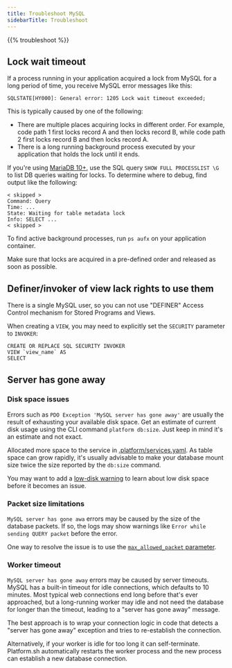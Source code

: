 ```yaml
---
title: Troubleshoot MySQL
sidebarTitle: Troubleshoot
---
```


{{% troubleshoot %}}

## Lock wait timeout

If a process running in your application acquired a lock from MySQL for a long period of time,
you receive MySQL error messages like this:

```text
SQLSTATE[HY000]: General error: 1205 Lock wait timeout exceeded;
```

This is typically caused by one of the following:

* There are multiple places acquiring locks in different order.
  For example, code path 1 first locks record A and then locks record B,
  while code path 2 first locks record B and then locks record A.
* There is a long running background process executed by your application that holds the lock until it ends.

If you're using [MariaDB 10+](./_index.md), use the SQL query `SHOW FULL PROCESSLIST \G` to list DB queries waiting for locks.
To determine where to debug, find output like the following:

```text
< skipped >
Command: Query
Time: ...
State: Waiting for table metadata lock
Info: SELECT ...
< skipped >
```

To find active background processes, run `ps aufx` on your application container.

Make sure that locks are acquired in a pre-defined order and released as soon as possible.

## Definer/invoker of view lack rights to use them

There is a single MySQL user, so you can not use "DEFINER" Access Control mechanism for Stored Programs and Views.

When creating a `VIEW`, you may need to explicitly set the `SECURITY` parameter to `INVOKER`:

```text
CREATE OR REPLACE SQL SECURITY INVOKER
VIEW `view_name` AS
SELECT
```

## Server has gone away

### Disk space issues

Errors such as `PDO Exception 'MySQL server has gone away'` are usually the result of exhausting your available disk space.
Get an estimate of current disk usage using the CLI command `platform db:size`.
Just keep in mind it's an estimate and not exact.

Allocated more space to the service in [.platform/services.yaml](/configuration/services/_index.md).
As table space can grow rapidly,
it's usually advisable to make your database mount size twice the size reported by the `db:size` command.

You may want to add a [low-disk warning](../../../integrations/notifications.md#low-disk-warning)
to learn about low disk space before it becomes an issue.

### Packet size limitations

`MySQL server has gone awa` errors may be caused by the size of the database packets.
If so, the logs may show warnings like `Error while sending QUERY packet` before the error.

One way to resolve the issue is to use the [`max_allowed_packet` parameter](./_index.md#adjusting-database-configuration).

### Worker timeout

`MySQL server has gone away` errors may be caused by server timeouts.
MySQL has a built-in timeout for idle connections, which defaults to 10 minutes.
Most typical web connections end long before that's ever approached,
but a long-running worker may idle and not need the database for longer than the timeout, leading to a "server has gone away" message.

The best approach is to wrap your connection logic in code that detects a "server has gone away" exception
and tries to re-establish the connection.

Alternatively, if your worker is idle for too long it can self-terminate.
Platform.sh automatically restarts the worker process and the new process can establish a new database connection.
